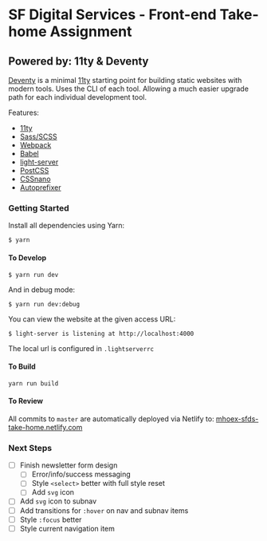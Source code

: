 # SF Digital Services - Front-end Take-home Assignment

## Powered by: 11ty & Deventy

[Deventy](https://github.com/ianrose/deventy) is a minimal [11ty](https://www.11ty.io) starting point for building static websites with modern tools. Uses the CLI of each tool. Allowing a much easier upgrade path for each individual development tool.

Features:

- [11ty](https://www.11ty.io/)
- [Sass/SCSS](https://github.com/sass/node-sass)
- [Webpack](https://webpack.js.org/)
- [Babel](https://babeljs.io/)
- [light-server](https://github.com/txchen/light-server)
- [PostCSS](https://postcss.org/)
- [CSSnano](https://cssnano.co/)
- [Autoprefixer](https://github.com/postcss/autoprefixer)

### Getting Started

Install all dependencies using Yarn:

```
$ yarn
```

#### To Develop

```
$ yarn run dev
```

And in debug mode:

```
$ yarn run dev:debug
```

You can view the website at the given access URL:

```
$ light-server is listening at http://localhost:4000
```

The local url is configured in `.lightserverrc`

#### To Build

```
yarn run build
```

#### To Review

All commits to `master` are automatically deployed via Netlify to: [mhoex-sfds-take-home.netlify.com](https://mhoex-sfds-take-home.netlify.com/)

### Next Steps

- [ ] Finish newsletter form design
  - [ ] Error/info/success messaging
  - [ ] Style `<select>` better with full style reset
  - [ ] Add `svg` icon
- [ ] Add `svg` icon to subnav
- [ ] Add transitions for `:hover` on nav and subnav items
- [ ] Style `:focus` better
- [ ] Style current navigation item
